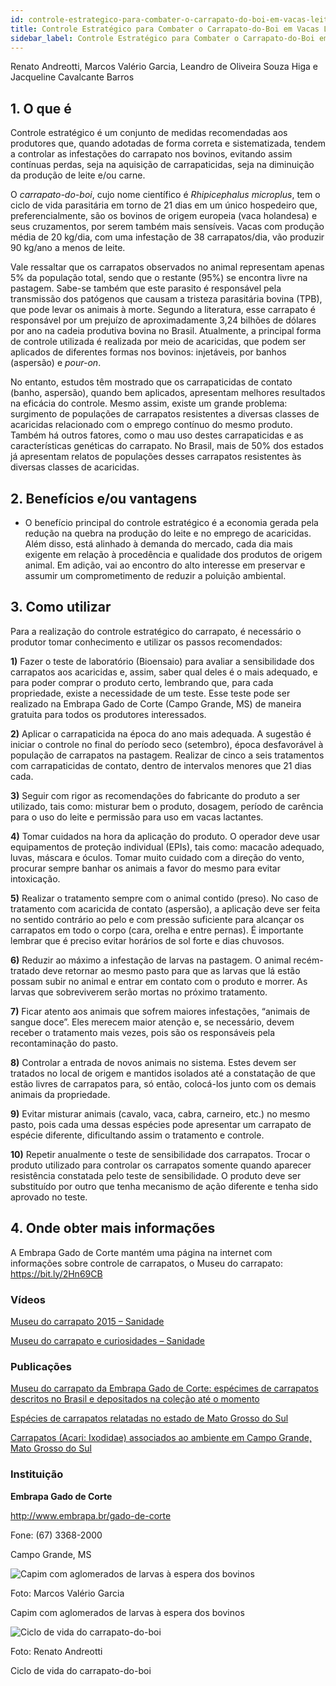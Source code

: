 ```yaml
---
id: controle-estrategico-para-combater-o-carrapato-do-boi-em-vacas-leiteiras
title: Controle Estratégico para Combater o Carrapato-do-Boi em Vacas Leiteiras
sidebar_label: Controle Estratégico para Combater o Carrapato-do-Boi em Vacas Leiteiras
---
```


<div className="center-textArticle">Renato Andreotti, Marcos Valério Garcia, Leandro de
Oliveira Souza Higa e Jacqueline Cavalcante Barros</div>

## **1. O que é**

Controle estratégico é um conjunto de medidas recomendadas
aos produtores que, quando adotadas de forma correta e
sistematizada, tendem a controlar as infestações do carrapato
nos bovinos, evitando assim contínuas perdas, seja na aquisição
de carrapaticidas, seja na diminuição da produção de leite e/ou
carne.

O _carrapato-do-boi_, cujo nome científico é _Rhipicephalus
microplus_, tem o ciclo de vida parasitária em torno de 21 dias em
um único hospedeiro que, preferencialmente, são os bovinos de
origem europeia (vaca holandesa) e seus cruzamentos, por
serem também mais sensíveis. Vacas com produção média de
20 kg/dia, com uma infestação de 38 carrapatos/dia, vão produzir
90 kg/ano a menos de leite.

Vale ressaltar que os carrapatos observados no animal
representam apenas 5% da população total, sendo que o restante
(95%) se encontra livre na pastagem. Sabe-se também que este
parasito é responsável pela transmissão dos patógenos que
causam a tristeza parasitária bovina (TPB), que pode levar os
animais à morte. Segundo a literatura, esse carrapato é
responsável por um prejuízo de aproximadamente 3,24 bilhões
de dólares por ano na cadeia produtiva bovina no Brasil.
Atualmente, a principal forma de controle utilizada é realizada por
meio de acaricidas, que podem ser aplicados de diferentes
formas nos bovinos: injetáveis, por banhos (aspersão) e _pour-on_.

No entanto, estudos têm mostrado que os carrapaticidas de
contato (banho, aspersão), quando bem aplicados, apresentam
melhores resultados na eficácia do controle. Mesmo assim, existe
um grande problema: surgimento de populações de carrapatos
resistentes a diversas classes de acaricidas relacionado com o
emprego contínuo do mesmo produto. Também há outros fatores,
como o mau uso destes carrapaticidas e as características
genéticas do carrapato. No Brasil, mais de 50% dos estados já
apresentam relatos de populações desses carrapatos resistentes
às diversas classes de acaricidas.

## **2. Benefícios e/ou vantagens**

- O benefício principal do controle estratégico é a economia
  gerada pela redução na quebra na produção do leite e no
  emprego de acaricidas. Além disso, está alinhado à demanda
  do mercado, cada dia mais exigente em relação à
  procedência e qualidade dos produtos de origem animal. Em
  adição, vai ao encontro do alto interesse em preservar e
  assumir um comprometimento de reduzir a poluição
  ambiental.

## **3. Como utilizar**

Para a realização do controle estratégico do carrapato, é
necessário o produtor tomar conhecimento e utilizar os passos
recomendados:

**1)** Fazer o teste de laboratório (Bioensaio) para avaliar a
sensibilidade dos carrapatos aos acaricidas e, assim, saber
qual deles é o mais adequado, e para poder comprar o
produto certo, lembrando que, para cada propriedade, existe
a necessidade de um teste. Esse teste pode ser realizado na
Embrapa Gado de Corte (Campo Grande, MS) de maneira
gratuita para todos os produtores interessados.

**2)** Aplicar o carrapaticida na época do ano mais adequada. A
sugestão é iniciar o controle no final do período seco
(setembro), época desfavorável à população de carrapatos
na pastagem. Realizar de cinco a seis tratamentos com
carrapaticidas de contato, dentro de intervalos menores que
21 dias cada.

**3)** Seguir com rigor as recomendações do fabricante do produto a
ser utilizado, tais como: misturar bem o produto, dosagem,
período de carência para o uso do leite e permissão para uso
em vacas lactantes.

**4)** Tomar cuidados na hora da aplicação do produto. O operador
deve usar equipamentos de proteção individual (EPIs), tais
como: macacão adequado, luvas, máscara e óculos. Tomar
muito cuidado com a direção do vento, procurar sempre
banhar os animais a favor do mesmo para evitar intoxicação.

**5)** Realizar o tratamento sempre com o animal contido (preso).
No caso de tratamento com acaricida de contato (aspersão), a
aplicação deve ser feita no sentido contrário ao pelo e com
pressão suficiente para alcançar os carrapatos em todo o
corpo (cara, orelha e entre pernas). É importante lembrar que é
preciso evitar horários de sol forte e dias chuvosos.

**6)** Reduzir ao máximo a infestação de larvas na pastagem. O
animal recém-tratado deve retornar ao mesmo pasto para que
as larvas que lá estão possam subir no animal e entrar em
contato com o produto e morrer. As larvas que sobreviverem
serão mortas no próximo tratamento.

**7)** Ficar atento aos animais que sofrem maiores infestações,
“animais de sangue doce”. Eles merecem maior atenção e, se
necessário, devem receber o tratamento mais vezes, pois são
os responsáveis pela recontaminação do pasto.

**8)** Controlar a entrada de novos animais no sistema. Estes devem
ser tratados no local de origem e mantidos isolados até a
constatação de que estão livres de carrapatos para, só então,
colocá-los junto com os demais animais da propriedade.

**9)** Evitar misturar animais (cavalo, vaca, cabra, carneiro, etc.) no
mesmo pasto, pois cada uma dessas espécies pode
apresentar um carrapato de espécie diferente, dificultando
assim o tratamento e controle.

**10)** Repetir anualmente o teste de sensibilidade dos carrapatos.
Trocar o produto utilizado para controlar os carrapatos
somente quando aparecer resistência constatada pelo teste
de sensibilidade. O produto deve ser substituído por outro
que tenha mecanismo de ação diferente e tenha sido
aprovado no teste.

## **4. Onde obter mais informações**

A Embrapa Gado de Corte mantém uma página na internet com
informações sobre controle de carrapatos, o Museu do carrapato:
https://bit.ly/2Hn69CB

### Vídeos

[Museu do carrapato 2015 – Sanidade](https://youtu.be/DAHmkNIV8fg)

[Museu do carrapato e curiosidades – Sanidade](https://youtu.be/GBGxvKQRY4Q)

### Publicações

[Museu do carrapato da Embrapa Gado de Corte: espécimes de carrapatos descritos no Brasil e depositados na coleção até o momento](https://bit.ly/2Smxk6I)

[Espécies de carrapatos relatadas no estado de Mato Grosso do Sul](https://bit.ly/2Sdsp7E)

[Carrapatos (Acari: Ixodidae) associados ao ambiente em Campo Grande, Mato Grosso do Sul](https://bit.ly/31Sza2c)

### Instituição

**Embrapa Gado de Corte**

http://www.embrapa.br/gado-de-corte

Fone: (67) 3368-2000

Campo Grande, MS

![Capim com aglomerados de larvas à espera dos bovinos](../img/docs/37_controle_carrapato/FOTO_01.jpg)

Foto: Marcos Valério Garcia

<div class="center-textImage">
Capim com aglomerados de larvas à espera dos bovinos
</div>

![Ciclo de vida do carrapato-do-boi](../img/docs/37_controle_carrapato/FOTO_02.jpg)

Foto: Renato Andreotti

<div class="center-textImage">
Ciclo de vida do carrapato-do-boi
</div>
